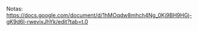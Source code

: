 Notas:
https://docs.google.com/document/d/1hMOqdw8mhch4Ng_0Kj9BH9HGj-gK9d6I-rwevixJhYk/edit?tab=t.0
